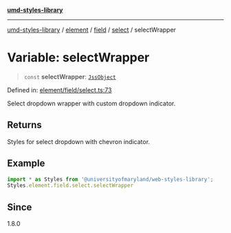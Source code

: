 [**umd-styles-library**](../../../../../../README.md)

***

[umd-styles-library](../../../../../../modules.md) / [element](../../../../../README.md) / [field](../../../README.md) / [select](../README.md) / selectWrapper

# Variable: selectWrapper

> `const` **selectWrapper**: [`JssObject`](../../../../../../utilities/namespaces/transform/type-aliases/JssObject.md)

Defined in: [element/field/select.ts:73](https://github.com/UMD-Digital/design-system/blob/2d95010ba8e3e1595ebab66599330577b600c5fb/packages/styles/source/element/field/select.ts#L73)

Select dropdown wrapper with custom dropdown indicator.

## Returns

Styles for select dropdown with chevron indicator.

## Example

```typescript
import * as Styles from '@universityofmaryland/web-styles-library';
Styles.element.field.select.selectWrapper
```

## Since

1.8.0
